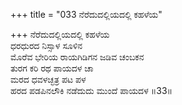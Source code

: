 +++
title = "033 ನೆರೆದುದಲ್ಲಿಯದಲ್ಲಿ ಕಹಳೆಯ"

+++
ನೆರೆದುದಲ್ಲಿಯದಲ್ಲಿ ಕಹಳೆಯ  
ಧರಧುರದ ನಿಸ್ಸಾಳ ಸೂಳಿನ  
ಮೊರೆವ ಭೇರಿಯ ರಾಯಗಿಡಿಗನ ಜಡಿವ ಚಂಬಕನ  
ತುರಗ ಕರಿ ರಥ ಪಾಯದಳ ಚಾ  
ಮರದ ಧವಳಚ್ಛತ್ರ ಪಟ ಪಳ  
ಹರದ ಪಡಪಿನಲೌಕಿ ನಡೆದುದು ಮುಂದೆ ಪಾಯದಳ      ॥33॥